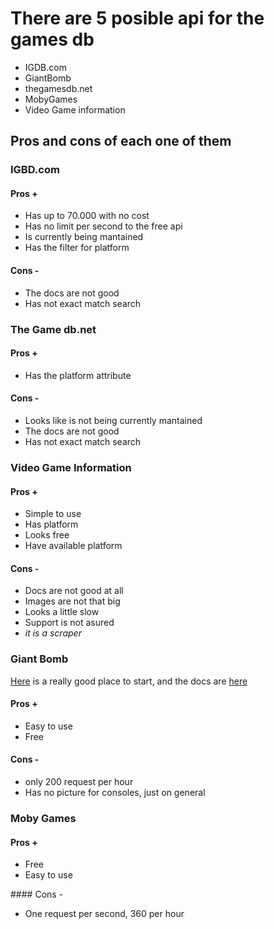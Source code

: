 # There are 5 posible api for the games db
* IGDB.com
* GiantBomb
* thegamesdb.net
* MobyGames
* Video Game information

## Pros and cons of each one of them
### IGBD.com
#### Pros +
* Has up to 70.000 with no cost
* Has no limit per second to the free api
* Is currently being mantained
* Has the filter for platform
#### Cons -
* The docs are not good
* Has not exact match search

### The Game db.net
#### Pros +
* Has the platform attribute

#### Cons -
* Looks like is not being currently mantained
* The docs are not good
* Has not exact match search

### Video Game Information
#### Pros +
* Simple to use
* Has platform
* Looks free
* Have available platform

#### Cons -
* Docs are not good at all
* Images are not that big
* Looks a little slow
* Support is not asured
* *it is a scraper*

### Giant Bomb
[Here](https://www.giantbomb.com/forums/api-developers-3017/quick-start-guide-to-using-the-api-1427959/) is a really good place to start, and the docs are [here](https://www.giantbomb.com/api/documentation#toc-0-0)
#### Pros +
* Easy to use
* Free
#### Cons -
* only 200 request per hour
* Has no picture for consoles, just on general

### Moby Games
#### Pros +
* Free
* Easy to use

#### Cons -
* One request per second, 360 per hour
